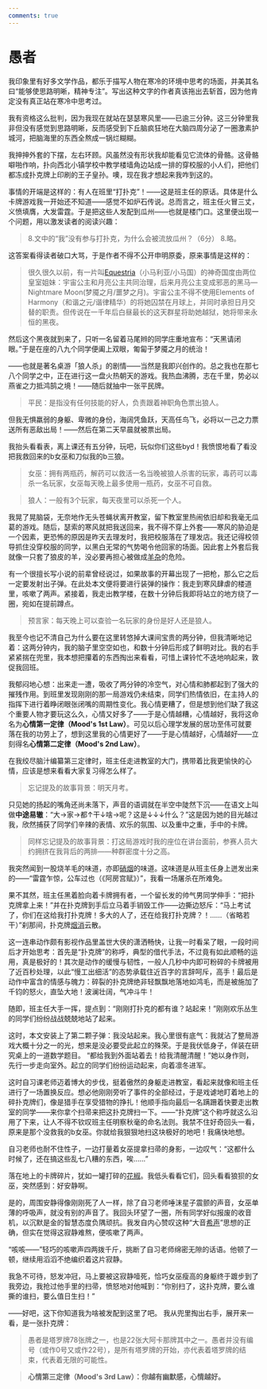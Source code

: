 ```yaml
---
comments: true
---
```

# 愚者

我印象里有好多文学作品，都乐于描写人物在寒冷的环境中思考的场面，并美其名曰“能够使思路明晰，精神专注”。写出这种文字的作者真该拖出去斩首，因为他肯定没有真正站在寒冷中思考过。

我有资格这么批判，因为我现在就站在瑟瑟寒风里——已逾三分钟。这三分钟里我非但没有感觉到思路明晰，反而感受到下丘脑疯狂地在大脑四周分泌了一圈激素护城河，把脑海里的东西全熬成一锅烂糊糊。

我抻抻外套的下摆，左右环顾。风虽然没有形状我却能看见它流体的骨骼。这骨骼噼啪作响，扑向西北小镇学校中教学楼墙角边站成一排的穿校服的小人们，把他们都冻成扑克牌上印刷的王子皇孙。噢，现在我才想起来我咋到这的。

事情的开端是这样的：有人在班里“打扑克”！——这是班主任的原话。具体是什么卡牌游戏我一开始还不知道——感觉不如炉石传说。总而言之，班主任火冒三丈，义愤填膺，大发雷霆。于是把这些人发配到瓜州——也就是楼门口。这里便出现一个问题，用以激发读者的阅读兴趣：

>8.文中的“我”没有参与打扑克，为什么会被流放瓜州？（6分）
8.略。

这答案看得读者破口大骂，于是作者不得不公开申明原委，原来事情是这样的：

>很久很久以前，有一片叫[Equestria](https://fimtale.com/)（小马利亚/小马国）的神奇国度由两位皇室姐妹：宇宙公主和月亮公主共同治理，后来月亮公主变成邪恶的黑马—Nightmare Moon(梦魇之月/噩梦之月)。宇宙公主不得不使用Elements of Harmony（和谐之元/谐律精华）的将她囚禁在月球上，并同时承担日月交替的职责。但传说在一千年后白昼最长的这天群星将助她越狱，她将带来永恒的黑夜。

然后这个黑夜就到来了，只听一名留着马尾辫的同学庄重地宣布：“天黑请闭眼。”于是在座的八九个同学便阖上双眼，匍匐于梦魇之月的统治！

——也就是著名桌游「狼人杀」的剧情——当然是我即兴创作的。总之我也在那七八个同学之中，正在进行这一盘火热朝天的游戏。我热血沸腾，志在千里，势必以燕雀之力抵鸿鹄之境！——随后就抽中一张平民牌。

>平民：是指没有任何技能的好人，负责跟着神职角色票出狼人。

但我无惧羸弱的身躯、卑微的身份，海阔凭鱼跃，天高任鸟飞，必将以一己之力票送所有恶敌出局！——然后在第二天早晨就被票出局。

我抬头看看表，离上课还有五分钟，玩吧，玩似你们这些byd！我愤恨地看了看没把我救回来的b女巫和刀似我的b三狼。

>女巫：拥有两瓶药，解药可以救活一名当晚被狼人杀害的玩家，毒药可以毒杀一名玩家，女巫每天晚上最多使用一瓶药，女巫不可自救。

>狼人：一般有3个玩家，每天夜里可以杀死一个人。

我晃了晃脑袋，无奈地作无头苍蝇状离开教室，留下教室里热闹依旧却和我毫无瓜葛的游戏。随后，瑟索的寒风就把我送回来，我不得不穿上外套——寒风的胁迫是一个因素，更恐怖的原因是昨天去理发时，我把校服落在了理发店。我还记得校领导抓住没穿校服的同学，以黑白无常的气势喝令他回家的场面。因此套上外套后我就像一只套了狼皮的羊，没必要再担心被做成[羊杂](https://shrike-505.github.io/thoughts/Gut/)的危险。

有一个很擅长写小说的前辈曾经说过，如果故事的开幕出现了一把枪，那么它之后一定要发射出子弹。在此处本文便将要进行装弹的操作：我走到寒风肆虐的楼道里，咳嗽了两声。紧接着，我走出教学楼，在数十分钟后我即将站立的地方绕了一圈，宛如在提前蹲点。

>预言家：每天晚上可以查验一名玩家的身份是好人还是狼人。

我至今也记不清自己为什么要在这里转悠掉大课间宝贵的两分钟，但我清晰地记着：这两分钟内，我的脑子里空空如也，和数十分钟后形成了鲜明对比。我的右手紧紧揣在兜里，我本想把攥着的东西掏出来看看，可惜上课铃忙不迭地响起来，敦促我回班。

我郁闷地心想：出来走一遭，吸收了两分钟的冷空气，对心情和肺都起到了强大的摧残作用。到班里发现刚刚的那一局游戏仍未结束，同学们热情依旧，在主持人的指挥下进行着睁闭眼张闭嘴的周期性变化。我心情更糟了，但是想到他们缺了我这个重要人物才要玩这么久，心情又好多了——于是心情越糟，心情越好，我将这命名为**心情第一定律（Mood's 1st Law）**。可见以后心理学发展的居功至伟可就要落在我的功劳上了，想到这里我的心情更好了——于是心情越好，心情越好——立刻得名**心情第二定律（Mood's 2nd Law）**。

在我绞尽脑汁编纂第三定律时，班主任走进教室的大门，携带着比我更愉快的心情，应该是想来看看大家复习得怎么样了。

>忘记提及的故事背景：明天月考。

只见她的扬起的嘴角还尚未落下，声音的语调就在半空中陡然下沉——在语文上叫做**中途易辙**：“大→家→都↑干↓啥→呢？这是↓↓↓什么？”这是因为她的目光越过我，欣然捕获了同学们辛辣的表情、欢乐的氛围、以及重中之重，手中的卡牌。

>同样忘记提及的故事背景：打这局游戏时我的座位在讲台面前，参赛人员大约拥挤在我背后的两排——种群密度十分之高。

我突然闻到一股烧羊毛的味道，亦即[硝烟](https://shrike-505.github.io/stories/Gunpowdersmoke/)的味道。这味道是从班主任身上迸发出来的——“雷霆乍惊，公车过也（《阿房宫赋》）”，我看一场屠杀在所难免。

果不其然，班主任黑着脸向着卡牌拥有者，一个留长发的帅气男同学伸手：“把扑克牌拿上来！”并在扑克牌到手后立马着手销毁工作——边撕边怒斥：“马上考试了，你们在这给我打扑克牌！多大的人了，还在给我打扑克牌？！……（省略若干）”刹那间，扑克牌[烟消](https://shrike-505.github.io/stories/Vanishment/)云散。

这一连串动作颇有影视作品里盖世大侠的潇洒畅快，让我一时看呆了眼，一段时间后才开始思考：首先是“扑克牌”的称呼，典型的借代手法，不过竟有如此顺畅的运用，真是极好的！其次是动作的缓慢与韧性，一般人几秒中内即可粉碎的卡牌被用了近百秒处理，以此“慢工出细活”的态势承载住近百字的言辞呵斥，高手！最后是动作中富含的情感与魄力：碎裂的扑克牌绝非轻飘飘地落地如鸿毛，而是被施加了千钧的怒火，直坠大地！波澜壮阔，气冲斗牛！

随即，班主任大手一挥，提点到：“刚刚打扑克的都有谁？站起来！”刚刚欢乐丛生的同学们纷纷战战兢兢地站了起来。

这时，本文安装上了第二颗子弹：我没站起来。我心里很有底气：我就沾了整局游戏大概十分之一的光，想来是没必要受此起立的殊荣。于是我伏低身子，佯装在研究桌上的一道数学题目。
“都给我到外面站着去！给我清醒清醒！”她以身作则，先行一步走向室外。起立的同学们纷纷运动起来，向着凛冬进军。

这时自习课老师迈着博大的步伐，挺着傲然的身躯走进教室，看起来就像和班主任进行了一场置换反应。想必他刚刚旁听了事件的全部经过，于是戏谑地盯着地上的碎扑克牌们，像是猎手在享受猎物的挣扎！他顺手指向最后一名蹒跚着快要走出教室的同学——来你拿个扫帚来把这扑克牌扫一下。——“扑克牌”这个称呼就这么沿用了下来，让人不得不钦叹班主任明察秋毫的命名法则。我禁不住好奇回头一看，原来是那个没救我的b女巫。你就给我狠狠地扫这块极好的地吧！我痛快地想。

自习老师也耐不住性子，一边打量着女巫提拿扫帚的身影，一边叹气：“这都什么时候了，还在搞这些乱七八糟的东西，唉……”

落在地上的卡牌碎片，犹如一罐打碎的[花椒](https://shrike-505.github.io/stories/Pepper/)。我低头看看它们，回头看看狼狈的女巫，突然感到：好安静啊。

是的，周围安静得像刚刚死了人一样，除了自习老师唾沫星子震颤的声音，女巫单薄的呼吸声，就没有别的声音了。我回头环望了一圈，所有同学好似报废的收音机，以沉默是金的智慧态度负隅顽抗。我发自内心赞叹这种“大音[希声](https://shrike-505.github.io/thoughts/Unspoken/)”思想的正确，但实在觉得这寂静难熬，便咳嗽了两声。

“咳咳——”轻巧的咳嗽声四两拨千斤，挑断了自习老师绵密无隙的话语。他顿了一顿，继续用滔滔不绝编织着这片寂静。

我急不可待，怒发冲冠，马上要被这寂静噎死，恰巧女巫瘦高的身躯终于踱步到了我旁边，我抢过他手里的扫帚，愤怒地对他喊到：“你别扫了，这扑克牌，要么谁撕的谁扫，要么值日生扫！”

——好吧，这下你知道我为啥被发配到这里了吧。
我从兜里掏出右手，展开来一看，是一张扑克牌：

>愚者是塔罗牌78张牌之一，也是22张大阿卡那牌其中之一。愚者并没有编号（或作0号又或作22号），是所有塔罗牌的开始，亦代表着塔罗牌的结束，代表着无限的可能性。

>**心情第三定律（Mood's 3rd Law）：你越有幽默感，心情越好。**
